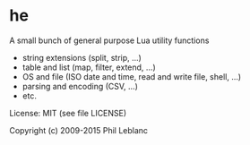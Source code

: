 # he

A small bunch of general purpose Lua utility functions

* string extensions (split, strip, ...)
* table and list (map, filter, extend, ...)
* OS and file (ISO date and time, read and write file, shell, ...)
* parsing and encoding (CSV, ...)
* etc.

License: MIT (see file LICENSE)

Copyright (c) 2009-2015  Phil Leblanc 
